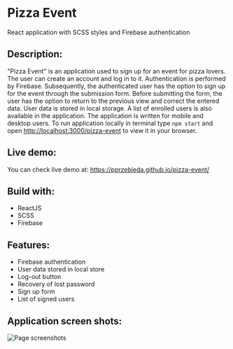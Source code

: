 # Pizza Event

React application with SCSS styles and Firebase authentication

## Description:

"Pizza Event" is an application used to sign up for an event for pizza lovers. The user can create an account and log in to it. Authentication is performed by Firebase. Subsequently, the authenticated user has the option to sign up for the event through the submission form. Before submitting the form, the user has the option to return to the previous view and correct the entered data. User data is stored in local storage. A list of enrolled users is also available in the application. The application is written for mobile and desktop users. To run application locally in terminal type `npm start` and open [http://localhost:3000/pizza-event](http://localhost:3000/pizza-event) to view it in your browser.

## Live demo:

You can check live demo at: https://pprzebieda.github.io/pizza-event/

## Build with:

+ ReactJS
+ SCSS
+ Firebase

## Features:
+ Firebase authentication
+ User data stored in local store
+ Log-out button
+ Recovery of lost password
+ Sign up form
+ List of signed users

 ## Application screen shots:
 
 ![Page screenshots](https://raw.githubusercontent.com/PPrzebieda/pizza-event/main/src/images/project.png)

